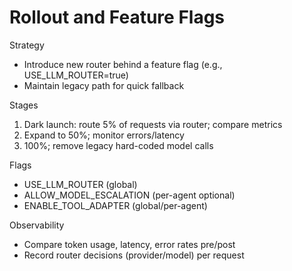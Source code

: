 # Rollout and Feature Flags

Strategy
- Introduce new router behind a feature flag (e.g., USE_LLM_ROUTER=true)
- Maintain legacy path for quick fallback

Stages
1) Dark launch: route 5% of requests via router; compare metrics
2) Expand to 50%; monitor errors/latency
3) 100%; remove legacy hard-coded model calls

Flags
- USE_LLM_ROUTER (global)
- ALLOW_MODEL_ESCALATION (per-agent optional)
- ENABLE_TOOL_ADAPTER (global/per-agent)

Observability
- Compare token usage, latency, error rates pre/post
- Record router decisions (provider/model) per request
